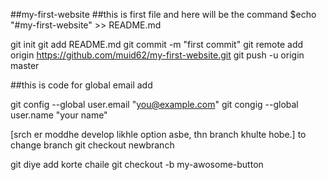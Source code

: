  ##my-first-website
##this is first file and here will be the command
  $echo "#my-first-website" >> README.md

  git init
  git add README.md
  git commit -m "first commit"
  git remote add origin https://github.com/muid62/my-first-website.git
  git push -u origin master 


##this is code for global email add

  git config --global user.email "you@example.com"
  git congig --global user.name "your name"

[srch er moddhe develop likhle option asbe, thn branch khulte hobe.]
to change branch
  git checkout newbranch

git diye add korte chaile 
  git checkout -b my-awosome-button

